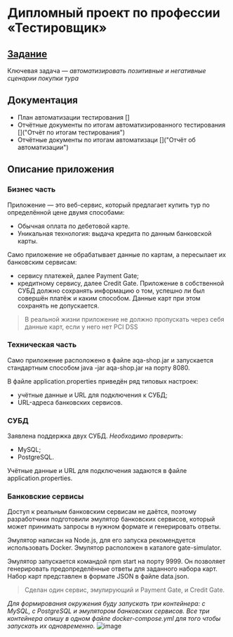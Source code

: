 # __Дипломный проект по профессии «Тестировщик»__

## [Задание](https://github.com/netology-code/qa-diploma.git) 

 Ключевая задача — *автоматизировать позитивные и негативные сценарии покупки тура*

## Документация
* План автоматизации тестирования []
* Отчётные документы по итогам автоматизированного тестирования []("Отчёт по итогам тестирования")
* Отчётные документы по итогам автоматизаци []("Отчёт об автоматизации")

## Описание приложения
### Бизнес часть
Приложение — это веб-сервис, который предлагает купить тур по определённой цене двумя способами:

* Обычная оплата по дебетовой карте.
* Уникальная технология: выдача кредита по данным банковской карты.


Само приложение не обрабатывает данные по картам, а пересылает их банковским сервисам:

* сервису платежей, далее Payment Gate;
* кредитному сервису, далее Credit Gate.
Приложение в собственной СУБД должно сохранять информацию о том, успешно ли был совершён платёж и каким способом. Данные карт при этом сохранять не допускается.
> В реальной жизни приложение не должно пропускать через себя данные карт, если у него нет PCI DSS
### Техническая часть
Само приложение расположено в файле aqa-shop.jar и запускается стандартным способом java -jar aqa-shop.jar на порту 8080.

В файле application.properties приведён ряд типовых настроек:

* учётные данные и URL для подключения к СУБД;
* URL-адреса банковских сервисов.
### СУБД
Заявлена поддержка двух СУБД. *Необходимо проверить*:

* MySQL;
* PostgreSQL.

Учётные данные и URL для подключения задаются в файле application.properties.
### Банковские сервисы
Доступ к реальным банковским сервисам не даётся, поэтому разработчики подготовили эмулятор банковских сервисов, который может принимать запросы в нужном формате и генерировать ответы.

Эмулятор написан на Node.js, для его запуска рекомендуется использовать Docker. Эмулятор расположен в каталоге gate-simulator.

Эмулятор запускается командой npm start на порту 9999. Он позволяет генерировать предопределённые ответы для заданного набора карт. Набор карт представлен в формате JSON в файле data.json.

> Сделан один сервис, эмулирующий и Payment Gate, и Credit Gate.

*Для формирования окружения буду запускать три контейнера: c MySQL, с PostgreSQL и эмулятором банковских сервисов. 
Все три контейнера опишу в одном файле docker-compose.yml для того чтобы запускать их одновременно.*
![image](https://github.com/Kurymshina/QA-diploma/assets/127852172/e5ab3d89-891e-4a85-a3ac-a6c14795374a)

